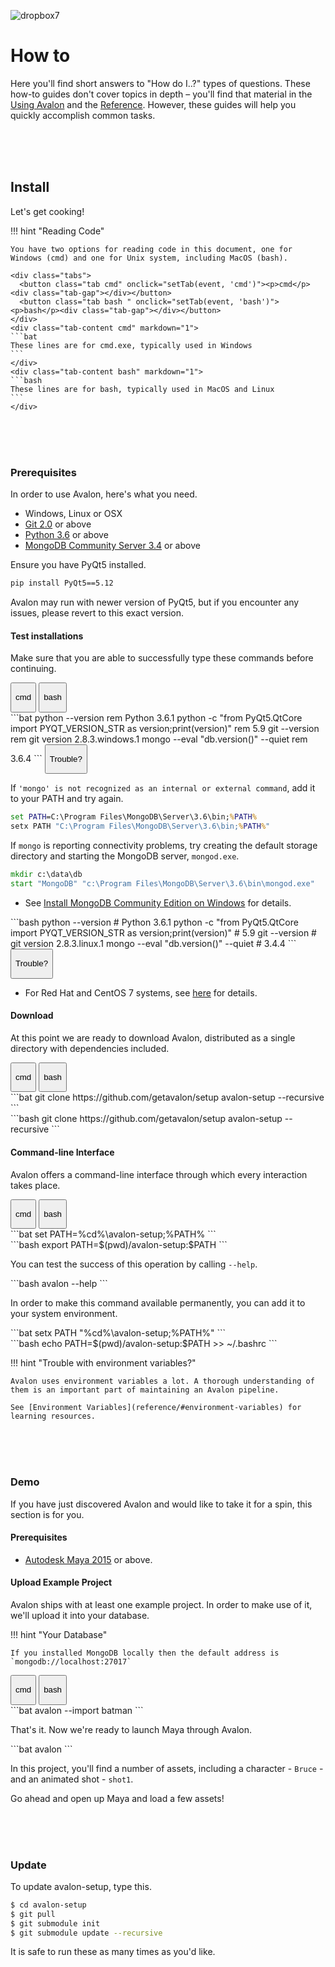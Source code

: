 ![dropbox7](https://user-images.githubusercontent.com/2152766/27370769-f788c0f2-5655-11e7-9ba8-93e8b8de70df.png)

# How to

Here you'll find short answers to "How do I..?" types of questions. These how-to guides don't cover topics in depth – you'll find that material in the [Using Avalon]() and the [Reference](reference/). However, these guides will help you quickly accomplish common tasks.

<br>
<br>
<br>

## Install

Let's get cooking!

!!! hint "Reading Code"

	You have two options for reading code in this document, one for Windows (cmd) and one for Unix system, including MacOS (bash).

	<div class="tabs">
	  <button class="tab cmd" onclick="setTab(event, 'cmd')"><p>cmd</p><div class="tab-gap"></div></button>
	  <button class="tab bash " onclick="setTab(event, 'bash')"><p>bash</p><div class="tab-gap"></div></button>
	</div>
	<div class="tab-content cmd" markdown="1">
	```bat
	These lines are for cmd.exe, typically used in Windows
	```
	</div>
	<div class="tab-content bash" markdown="1">
	```bash
	These lines are for bash, typically used in MacOS and Linux
	```
	</div>

<br>
<br>
<br>

### Prerequisites

In order to use Avalon, here's what you need.

- Windows, Linux or OSX
- [Git 2.0](https://git-scm.com/download) or above
- [Python 3.6](https://www.python.org/downloads/) or above
- [MongoDB Community Server 3.4](https://www.mongodb.com/download-center#community) or above

Ensure you have PyQt5 installed.

```bash
pip install PyQt5==5.12
```

Avalon may run with newer version of PyQt5, but if you encounter any issues, please revert to this exact version.

#### Test installations

Make sure that you are able to successfully type these commands before continuing.

<div class="tabs">
  <button class="tab cmd" onclick="setTab(event, 'cmd')">
  	<p>cmd</p><div class="tab-gap"></div>
  </button>
  <button class="tab bash " onclick="setTab(event, 'bash')">
  	<p>bash</p><div class="tab-gap"></div>
  </button>
</div>

<div class="tab-content cmd" markdown="1">
```bat
python --version
rem Python 3.6.1
python -c "from PyQt5.QtCore import PYQT_VERSION_STR as version;print(version)"
rem 5.9
git --version
rem git version 2.8.3.windows.1
mongo --eval "db.version()" --quiet
rem 3.6.4
```

<button class="spoiler-btn" onclick="reveal(event, 'cmd-mongotrouble')">
	<i class="fa fa-arrow-right" aria-hidden="true"></i><p>Trouble?</p>
</button>
<div id="cmd-mongotrouble" class="spoiler hidden" markdown="1">

If `'mongo' is not recognized as an internal or external command`, add it to your PATH and try again.

```bat
set PATH=C:\Program Files\MongoDB\Server\3.6\bin;%PATH%
setx PATH "C:\Program Files\MongoDB\Server\3.6\bin;%PATH%"
```

If `mongo` is reporting connectivity problems, try creating the default storage directory and starting the MongoDB server, `mongod.exe`.

```bat
mkdir c:\data\db
start "MongoDB" "c:\Program Files\MongoDB\Server\3.6\bin\mongod.exe"
```

- See [Install MongoDB Community Edition on Windows](https://docs.mongodb.com/manual/tutorial/install-mongodb-on-windows/) for details.
</div>

</div>

<div class="tab-content bash" markdown="1">
```bash
python --version
# Python 3.6.1
python -c "from PyQt5.QtCore import PYQT_VERSION_STR as version;print(version)"
# 5.9
git --version
# git version 2.8.3.linux.1
mongo --eval "db.version()" --quiet
# 3.4.4
```

<button class="spoiler-btn" onclick="reveal(event, 'bash-mongotrouble')">
	<i class="fa fa-arrow-right" aria-hidden="true"></i><p>Trouble?</p>
</button>
<div id="bash-mongotrouble" class="spoiler hidden" markdown="1">

- For Red Hat and CentOS 7 systems, see [here](https://docs.mongodb.com/manual/tutorial/install-mongodb-on-red-hat/) for details.

</div>

</div>

#### Download

At this point we are ready to download Avalon, distributed as a single directory with dependencies included.

<div class="tabs">
  <button class="tab cmd" onclick="setTab(event, 'cmd')">
  	<p>cmd</p><div class="tab-gap"></div>
  </button>
  <button class="tab bash " onclick="setTab(event, 'bash')">
  	<p>bash</p><div class="tab-gap"></div>
  </button>
</div>

<div class="tab-content cmd" markdown="1">
```bat
git clone https://github.com/getavalon/setup avalon-setup --recursive
```
</div>

<div class="tab-content bash" markdown="1">
```bash
git clone https://github.com/getavalon/setup avalon-setup --recursive
```
</div>

#### Command-line Interface

Avalon offers a command-line interface through which every interaction takes place.

<div class="tabs">
  <button class="tab cmd" onclick="setTab(event, 'cmd')">
  	<p>cmd</p><div class="tab-gap"></div>
  </button>
  <button class="tab bash " onclick="setTab(event, 'bash')">
  	<p>bash</p><div class="tab-gap"></div>
  </button>
</div>

<div class="tab-content cmd" markdown="1">
```bat
set PATH=%cd%\avalon-setup;%PATH%
```
</div>

<div class="tab-content bash" markdown="1">
```bash
export PATH=$(pwd)/avalon-setup:$PATH
```
</div>

You can test the success of this operation by calling `--help`.

<div class="tab-content cmd bash" markdown="1">
```bash
avalon --help
```
</div>

In order to make this command available permanently, you can add it to your system environment.

<div class="tab-content cmd" markdown="1">
```bat
setx PATH "%cd%\avalon-setup;%PATH%"
```
</div>

<div class="tab-content bash" markdown="1">
```bash
echo PATH=$(pwd)/avalon-setup:$PATH >> ~/.bashrc
```
</div>

!!! hint "Trouble with environment variables?"

	Avalon uses environment variables a lot. A thorough understanding of them is an important part of maintaining an Avalon pipeline.

	See [Environment Variables](reference/#environment-variables) for learning resources.

<br>
<br>
<br>

### Demo

If you have just discovered Avalon and would like to take it for a spin, this section is for you.

#### Prerequisites

- [Autodesk Maya 2015](https://www.autodesk.com/maya) or above.

#### Upload Example Project

Avalon ships with at least one example project. In order to make use of it, we'll upload it into your database.

!!! hint "Your Database"

	If you installed MongoDB locally then the default address is `mongodb://localhost:27017`

<div class="tabs">
  <button class="tab cmd" onclick="setTab(event, 'cmd')">
  	<p>cmd</p><div class="tab-gap"></div>
  </button>
  <button class="tab bash " onclick="setTab(event, 'bash')">
  	<p>bash</p><div class="tab-gap"></div>
  </button>
</div>

<div class="tab-content cmd bash" markdown="1">
```bat
avalon --import batman
```
</div>

That's it. Now we're ready to launch Maya through Avalon.

<div class="tab-content cmd bash" markdown="1">
```bat
avalon
```
</div>

In this project, you'll find a number of assets, including a character - `Bruce` - and an animated shot - `shot1`.

Go ahead and open up Maya and load a few assets!

<br>
<br>
<br>

### Update

To update avalon-setup, type this.

```bash
$ cd avalon-setup
$ git pull
$ git submodule init
$ git submodule update --recursive
```

It is safe to run these as many times as you'd like.

<br>
<br>
<br>
